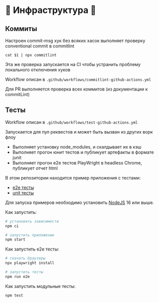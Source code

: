# 🚀 Инфраструктура 🚀

## Коммиты

Настроен commit-msg хук без всяких хасок выполняет проверку conventional commit в commitlint

`cat $1 | npx commitlint`

Эта же проверка запускается на CI чтобы устранить проблему локального отключения хуков

Workflow описан в `.github/workflows/commitlint-github-actions.yml`

Для PR выполняется проверка всех коммитов (из документации к commitLint)

## Тесты

Workflow описан в `.github/workflows/test-github-actions.yml`

Запускается для пул реквестов и может быть вызван из других ворк флоу

- Выполняет установку node_modules, и скалдывает их в кэш
- Выполняет прогон юнит тестов и публикует артефакты в формате junit
- Выполняет прогон e2e тестов PlayWright в headless Chrome, публикует отчет html


В этом репозитории находится пример приложения с тестами:

- [e2e тесты](e2e/example.spec.ts)
- [unit тесты](src/example.test.tsx)

Для запуска примеров необходимо установить [NodeJS](https://nodejs.org/en/download/) 16 или выше.

Как запустить:

```sh
# установить зависимости
npm ci

# запустить приложение
npm start
```

Как запустить e2e тесты:

```sh
# скачать браузеры
npx playwright install

# запустить тесты
npm run e2e
```

Как запустить модульные тесты:

```sh
npm test
```
